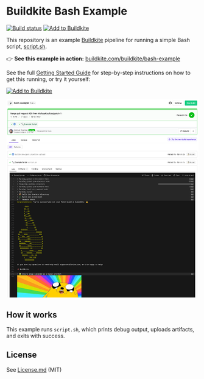 # Buildkite Bash Example

[![Build status](https://badge.buildkite.com/aab023f2f33ab06766ed6236bc40caf0df1d9448e4f590d0ee.svg?branch=main)](https://buildkite.com/buildkite/bash-example)
[![Add to Buildkite](https://img.shields.io/badge/Add%20to%20Buildkite-14CC80)](https://buildkite.com/new)

This repository is an example [Buildkite](https://buildkite.com/) pipeline for running a simple Bash script, [script.sh](script.sh).

👉 **See this example in action:** [buildkite.com/buildkite/bash-example](https://buildkite.com/buildkite/bash-example/builds/latest)

See the full [Getting Started Guide](https://buildkite.com/docs/guides/getting-started) for step-by-step instructions on how to get this running, or try it yourself:

[![Add to Buildkite](https://buildkite.com/button.svg)](https://buildkite.com/new)

<a href="https://buildkite.com/buildkite/bash-example/builds/latest?branch=main">
  <img width="1491" alt="Screenshot of Buildkite Bash example pipeline" src=".buildkite/screenshot.png" />
</a>

<!-- docs:start -->
## How it works

This example runs `script.sh`, which prints debug output, uploads artifacts, and exits with success.

<!-- docs:end -->

## License

See [License.md](License.md) (MIT)
